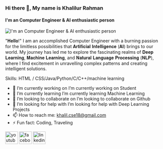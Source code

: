 ### Hi there 👋, My name is Khalilur Rahman
#### I'm an Computer Engineer & AI enthusiastic person
![I'm an Computer Engineer & AI enthusiastic person](https://media.licdn.com/dms/image/D5616AQGdsjI92of94g/profile-displaybackgroundimage-shrink_350_1400/0/1694411967578?e=1700092800&v=beta&t=oTaA5cxJ06eqTvwGnny-Nytj3J03st_J0cCKnAPxRQU)

"𝐇𝐞𝐥𝐥𝐨!" I am an accomplished Computer Engineer with a burning passion for the limitless possibilities that 𝐀𝐫𝐭𝐢𝐟𝐢𝐜𝐢𝐚𝐥 𝐈𝐧𝐭𝐞𝐥𝐥𝐢𝐠𝐞𝐧𝐜𝐞 (𝐀𝐈) brings to our world. My journey has led me to explore the fascinating realms of 𝐃𝐞𝐞𝐩 𝐋𝐞𝐚𝐫𝐧𝐢𝐧𝐠, 𝐌𝐚𝐜𝐡𝐢𝐧𝐞 𝐋𝐞𝐚𝐫𝐧𝐢𝐧𝐠, and 𝐍𝐚𝐭𝐮𝐫𝐚𝐥 𝐋𝐚𝐧𝐠𝐮𝐚𝐠𝐞 𝐏𝐫𝐨𝐜𝐞𝐬𝐬𝐢𝐧𝐠 (𝐍𝐋𝐏), where I find excitement in unravelling complex patterns and creating intelligent solutions.

Skills:  HTML / CSS/Java/Python/C/C++/machine learning

- 🔭 I’m currently working on  I’m currently working on Student 
- 🌱 I’m currently learning I’m currently learning Machine Learning 
- 👯 I’m looking to collaborate on  I’m looking to collaborate on Github 
- 🤔 I’m looking for help with  I’m looking for help with Deep Learning Projects 
- 📫 How to reach me: khalil.cse18@gmail.com 
- ⚡ Fun fact: Coding, Traveling 


[<img src='https://cdn.jsdelivr.net/npm/simple-icons@3.0.1/icons/youtube.svg' alt='youtube' height='40'>](https://www.youtube.com/channel/UCKZhy0S5NJPqIQvasGnk20Q/featured?view_as=public)  [<img src='https://cdn.jsdelivr.net/npm/simple-icons@3.0.1/icons/facebook.svg' alt='facebook' height='40'>](https://www.facebook.com/md.poycal.75)  [<img src='https://cdn.jsdelivr.net/npm/simple-icons@3.0.1/icons/linkedin.svg' alt='linkedin' height='40'>](https://www.linkedin.com/in/khalilur-rahman-657989218/)  

